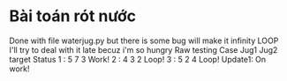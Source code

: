 # Bài toán rót nước
Done with file waterjug.py but there is some bug will make it infinity LOOP<br>
I'll try to deal with it late becuz i'm so hungry
Raw testing
Case    Jug1    Jug2    target    Status
1   :   5       7       3         Work!
2   :   4       3       2         Loop!
3   :   5       2       4         Loop!
Update1: On work!
